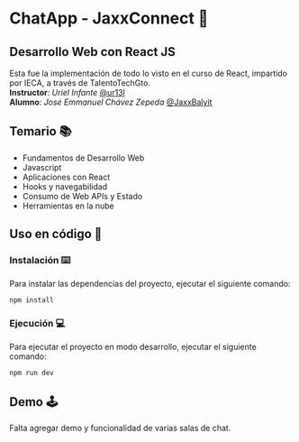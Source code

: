 # ChatApp - JaxxConnect 📩

## Desarrollo Web con React JS

Esta fue la implementación de todo lo visto en el curso de React, impartido por IECA, a través de TalentoTechGto.\
**Instructor**: _Uriel Infante_ [@ur13l](https://github.com/ur13l)\
**Alumno**: _José Emmanuel Chávez Zepeda_ [@JaxxBalyit](https://github.com/JaxxBalyit)

## Temario 📚

- Fundamentos de Desarrollo Web
- Javascript
- Aplicaciones con React
- Hooks y navegabilidad
- Consumo de Web APIs y Estado
- Herramientas en la nube

## Uso en código 🧩

### Instalación ⌨️

Para instalar las dependencias del proyecto, ejecutar el siguiente comando:

```bash
npm install
```

### Ejecución 💻

Para ejecutar el proyecto en modo desarrollo, ejecutar el siguiente comando:

```bash
npm run dev
```

## Demo 🕹️

Falta agregar demo y funcionalidad de varias salas de chat.
